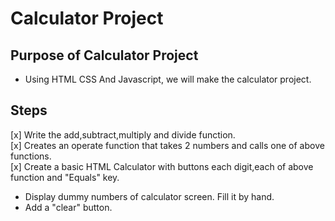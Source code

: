 # Calculator Project

## Purpose of Calculator Project  
- Using HTML CSS And Javascript, we will make the calculator project.  

## Steps  

[x] Write the add,subtract,multiply and divide function.  
[x] Creates an operate function that takes 2 numbers and calls one of above functions.  
[x] Create a basic HTML Calculator with buttons each digit,each of above function and "Equals" key.  
 - Display dummy numbers of calculator screen. Fill it by hand.  
 - Add a "clear" button.  

